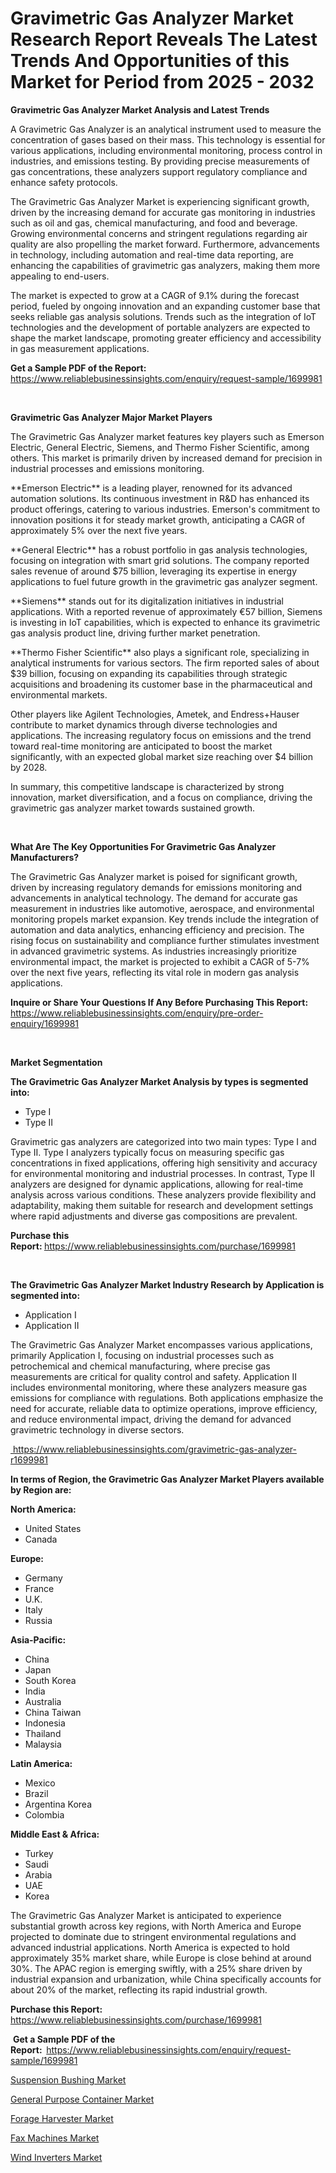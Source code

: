 <p><h1>Gravimetric Gas Analyzer Market Research Report Reveals The Latest Trends And Opportunities of this Market for Period from 2025 - 2032</h1></p><p><strong>Gravimetric Gas Analyzer Market Analysis and Latest Trends</strong></p>
<p><p>A Gravimetric Gas Analyzer is an analytical instrument used to measure the concentration of gases based on their mass. This technology is essential for various applications, including environmental monitoring, process control in industries, and emissions testing. By providing precise measurements of gas concentrations, these analyzers support regulatory compliance and enhance safety protocols.</p><p>The Gravimetric Gas Analyzer Market is experiencing significant growth, driven by the increasing demand for accurate gas monitoring in industries such as oil and gas, chemical manufacturing, and food and beverage. Growing environmental concerns and stringent regulations regarding air quality are also propelling the market forward. Furthermore, advancements in technology, including automation and real-time data reporting, are enhancing the capabilities of gravimetric gas analyzers, making them more appealing to end-users.</p><p>The market is expected to grow at a CAGR of 9.1% during the forecast period, fueled by ongoing innovation and an expanding customer base that seeks reliable gas analysis solutions. Trends such as the integration of IoT technologies and the development of portable analyzers are expected to shape the market landscape, promoting greater efficiency and accessibility in gas measurement applications.</p></p>
<p><strong>Get a Sample PDF of the Report:&nbsp;</strong> <a href="https://www.reliablebusinessinsights.com/enquiry/request-sample/1699981?utm_campaign=3116&utm_medium=2&utm_source=Github&utm_content=ia&utm_term=27032025&utm_id=gravimetric-gas-analyzer">https://www.reliablebusinessinsights.com/enquiry/request-sample/1699981</a></p>
<p>&nbsp;</p>
<p><strong>Gravimetric Gas Analyzer Major Market Players</strong></p>
<p><p>The Gravimetric Gas Analyzer market features key players such as Emerson Electric, General Electric, Siemens, and Thermo Fisher Scientific, among others. This market is primarily driven by increased demand for precision in industrial processes and emissions monitoring.</p><p>**Emerson Electric** is a leading player, renowned for its advanced automation solutions. Its continuous investment in R&D has enhanced its product offerings, catering to various industries. Emerson's commitment to innovation positions it for steady market growth, anticipating a CAGR of approximately 5% over the next five years.</p><p>**General Electric** has a robust portfolio in gas analysis technologies, focusing on integration with smart grid solutions. The company reported sales revenue of around $75 billion, leveraging its expertise in energy applications to fuel future growth in the gravimetric gas analyzer segment.</p><p>**Siemens** stands out for its digitalization initiatives in industrial applications. With a reported revenue of approximately €57 billion, Siemens is investing in IoT capabilities, which is expected to enhance its gravimetric gas analysis product line, driving further market penetration.</p><p>**Thermo Fisher Scientific** also plays a significant role, specializing in analytical instruments for various sectors. The firm reported sales of about $39 billion, focusing on expanding its capabilities through strategic acquisitions and broadening its customer base in the pharmaceutical and environmental markets.</p><p>Other players like Agilent Technologies, Ametek, and Endress+Hauser contribute to market dynamics through diverse technologies and applications. The increasing regulatory focus on emissions and the trend toward real-time monitoring are anticipated to boost the market significantly, with an expected global market size reaching over $4 billion by 2028.</p><p>In summary, this competitive landscape is characterized by strong innovation, market diversification, and a focus on compliance, driving the gravimetric gas analyzer market towards sustained growth.</p></p>
<p>&nbsp;</p>
<p><strong>What Are The Key Opportunities For Gravimetric Gas Analyzer Manufacturers?</strong></p>
<p><p>The Gravimetric Gas Analyzer market is poised for significant growth, driven by increasing regulatory demands for emissions monitoring and advancements in analytical technology. The demand for accurate gas measurement in industries like automotive, aerospace, and environmental monitoring propels market expansion. Key trends include the integration of automation and data analytics, enhancing efficiency and precision. The rising focus on sustainability and compliance further stimulates investment in advanced gravimetric systems. As industries increasingly prioritize environmental impact, the market is projected to exhibit a CAGR of 5-7% over the next five years, reflecting its vital role in modern gas analysis applications.</p></p>
<p><strong>Inquire or Share Your Questions If Any Before Purchasing This Report:</strong> <a href="https://www.reliablebusinessinsights.com/enquiry/pre-order-enquiry/1699981?utm_campaign=3116&utm_medium=2&utm_source=Github&utm_content=ia&utm_term=27032025&utm_id=gravimetric-gas-analyzer">https://www.reliablebusinessinsights.com/enquiry/pre-order-enquiry/1699981</a></p>
<p>&nbsp;</p>
<p><strong>Market Segmentation</strong></p>
<p><strong>The Gravimetric Gas Analyzer Market Analysis by types is segmented into:</strong></p>
<p><ul><li>Type I</li><li>Type II</li></ul></p>
<p><p>Gravimetric gas analyzers are categorized into two main types: Type I and Type II. Type I analyzers typically focus on measuring specific gas concentrations in fixed applications, offering high sensitivity and accuracy for environmental monitoring and industrial processes. In contrast, Type II analyzers are designed for dynamic applications, allowing for real-time analysis across various conditions. These analyzers provide flexibility and adaptability, making them suitable for research and development settings where rapid adjustments and diverse gas compositions are prevalent.</p></p>
<p><strong>Purchase this Report:&nbsp;</strong><a href="https://www.reliablebusinessinsights.com/purchase/1699981?utm_campaign=3116&utm_medium=2&utm_source=Github&utm_content=ia&utm_term=27032025&utm_id=gravimetric-gas-analyzer">https://www.reliablebusinessinsights.com/purchase/1699981</a></p>
<p>&nbsp;</p>
<p><strong>The Gravimetric Gas Analyzer Market Industry Research by Application is segmented into:</strong></p>
<p><ul><li>Application I</li><li>Application II</li></ul></p>
<p><p>The Gravimetric Gas Analyzer Market encompasses various applications, primarily Application I, focusing on industrial processes such as petrochemical and chemical manufacturing, where precise gas measurements are critical for quality control and safety. Application II includes environmental monitoring, where these analyzers measure gas emissions for compliance with regulations. Both applications emphasize the need for accurate, reliable data to optimize operations, improve efficiency, and reduce environmental impact, driving the demand for advanced gravimetric technology in diverse sectors.</p></p>
<p><a href="https://www.reliablebusinessinsights.com/gravimetric-gas-analyzer-r1699981?utm_campaign=3116&utm_medium=2&utm_source=Github&utm_content=ia&utm_term=27032025&utm_id=gravimetric-gas-analyzer">&nbsp;https://www.reliablebusinessinsights.com/gravimetric-gas-analyzer-r1699981</a></p>
<p><strong>In terms of Region, the Gravimetric Gas Analyzer Market Players available by Region are:</strong></p>
<p>
    <p> <strong> North America: </strong>
        <ul>
            <li>United States</li>
            <li>Canada</li>
        </ul>
        </p> 
    <p> <strong> Europe: </strong>
        <ul>
            <li>Germany</li>
            <li>France</li>
            <li>U.K.</li>
            <li>Italy</li>
            <li>Russia</li>
        </ul>
        </p> 
    <p> <strong> Asia-Pacific: </strong>
        <ul>
            <li>China</li>
            <li>Japan</li>
            <li>South Korea</li>
            <li>India</li>
            <li>Australia</li>
            <li>China Taiwan</li>
            <li>Indonesia</li>
            <li>Thailand</li>
            <li>Malaysia</li>
        </ul>
        </p> 
    <p> <strong> Latin America: </strong>
        <ul>
            <li>Mexico</li>
            <li>Brazil</li>
            <li>Argentina Korea</li>
            <li>Colombia</li>
        </ul>
        </p> 
    <p> <strong> Middle East & Africa: </strong>
        <ul>
            <li>Turkey</li>
            <li>Saudi</li>
            <li>Arabia</li>
            <li>UAE</li>
            <li>Korea</li>
        </ul>
    </p>
    </p>
<p><p>The Gravimetric Gas Analyzer Market is anticipated to experience substantial growth across key regions, with North America and Europe projected to dominate due to stringent environmental regulations and advanced industrial applications. North America is expected to hold approximately 35% market share, while Europe is close behind at around 30%. The APAC region is emerging swiftly, with a 25% share driven by industrial expansion and urbanization, while China specifically accounts for about 20% of the market, reflecting its rapid industrial growth.</p></p>
<p><strong>Purchase this Report: </strong><a href="https://www.reliablebusinessinsights.com/purchase/1699981?utm_campaign=3116&utm_medium=2&utm_source=Github&utm_content=ia&utm_term=27032025&utm_id=gravimetric-gas-analyzer">https://www.reliablebusinessinsights.com/purchase/1699981</a></p>
<p>&nbsp;<strong>Get a Sample PDF of the Report:&nbsp;&nbsp;</strong><a href="https://www.reliablebusinessinsights.com/enquiry/request-sample/1699981?utm_campaign=3116&utm_medium=2&utm_source=Github&utm_content=ia&utm_term=27032025&utm_id=gravimetric-gas-analyzer">https://www.reliablebusinessinsights.com/enquiry/request-sample/1699981</a></p>
<p><strong></strong></p>
<p><p><a href="https://www.linkedin.com/pulse/growth-potential-suspension-bushing-market-trend-analysis-d8pce?utm_campaign=3116&utm_medium=2&utm_source=Github&utm_content=ia&utm_term=27032025&utm_id=gravimetric-gas-analyzer">Suspension Bushing Market</a></p><p><a href="https://www.linkedin.com/pulse/recent-general-purpose-container-market-analysis-shows-size-j4ane?utm_campaign=3116&utm_medium=2&utm_source=Github&utm_content=ia&utm_term=27032025&utm_id=gravimetric-gas-analyzer">General Purpose Container Market</a></p><p><a href="https://www.linkedin.com/pulse/competitive-landscape-analysis-forage-harvester-market-highlighting-p7pie?utm_campaign=3116&utm_medium=2&utm_source=Github&utm_content=ia&utm_term=27032025&utm_id=gravimetric-gas-analyzer">Forage Harvester Market</a></p><p><a href="https://www.linkedin.com/pulse/in-depth-analysis-size-fax-machines-market-its-rapidgrowth-gdube?utm_campaign=3116&utm_medium=2&utm_source=Github&utm_content=ia&utm_term=27032025&utm_id=gravimetric-gas-analyzer">Fax Machines Market</a></p><p><a href="https://www.linkedin.com/pulse/future-outlook-wind-inverters-market-size-estimated-grow-v1ife?utm_campaign=3116&utm_medium=2&utm_source=Github&utm_content=ia&utm_term=27032025&utm_id=gravimetric-gas-analyzer">Wind Inverters Market</a></p></p>